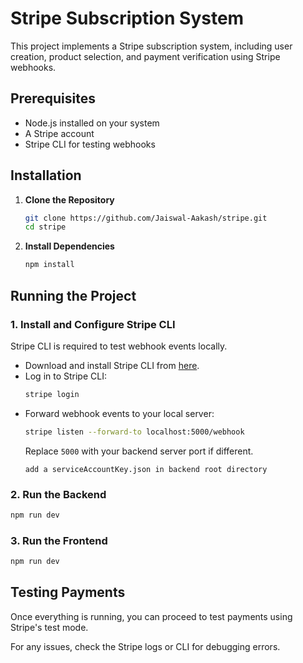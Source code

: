 # Stripe Subscription System

This project implements a Stripe subscription system, including user creation, product selection, and payment verification using Stripe webhooks.

## Prerequisites

- Node.js installed on your system
- A Stripe account
- Stripe CLI for testing webhooks

## Installation

1. **Clone the Repository**
   ```sh
   git clone https://github.com/Jaiswal-Aakash/stripe.git
   cd stripe
   ```

2. **Install Dependencies**
   ```sh
   npm install
   ```

## Running the Project

### 1. Install and Configure Stripe CLI

Stripe CLI is required to test webhook events locally.

- Download and install Stripe CLI from [here](https://github.com/stripe/stripe-cli/releases/tag/v1.25.1).
- Log in to Stripe CLI:
  ```sh
  stripe login
  ```
- Forward webhook events to your local server:
  ```sh
  stripe listen --forward-to localhost:5000/webhook
  ```
  Replace `5000` with your backend server port if different.
  ```
  add a serviceAccountKey.json in backend root directory

### 2. Run the Backend
```sh
npm run dev
```

### 3. Run the Frontend
```sh
npm run dev
```

## Testing Payments

Once everything is running, you can proceed to test payments using Stripe's test mode.

For any issues, check the Stripe logs or CLI for debugging errors.

